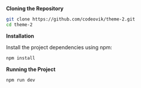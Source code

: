 **Cloning the Repository**

```bash
git clone https://github.com/codeovik/theme-2.git
cd theme-2
```

**Installation**

Install the project dependencies using npm:

```bash
npm install
```

**Running the Project**

```bash
npm run dev
```